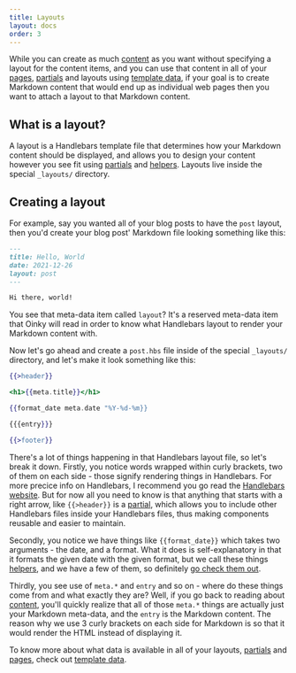 ```yaml
---
title: Layouts
layout: docs
order: 3
---
```


While you can create as much [content](/docs/content) as you want without specifying a layout for the content items, and you can use that content in all of your [pages](/docs/pages), [partials](/docs/partials) and layouts using [template data](/docs/template-data), if your goal is to create Markdown content that would end up as individual web pages then you want to attach a layout to that Markdown content.

## What is a layout?

A layout is a Handlebars template file that determines how your Markdown content should be displayed, and allows you to design your content however you see fit using [partials](/docs/partials) and [helpers](/docs/helpers). Layouts live inside the special `_layouts/` directory.

## Creating a layout

For example, say you wanted all of your blog posts to have the `post` layout, then you'd create your blog post' Markdown file looking something like this:

```markdown
---
title: Hello, World
date: 2021-12-26
layout: post
---

Hi there, world!
```

You see that meta-data item called `layout`? It's a reserved meta-data item that Oinky will read in order to know what Handlebars layout to render your Markdown content with.

Now let's go ahead and create a `post.hbs` file inside of the special `_layouts/` directory, and let's make it look something like this:

```handlebars
{{>header}}

<h1>{{meta.title}}</h1>

{{format_date meta.date "%Y-%d-%m}}

{{{entry}}}

{{>footer}}
```

There's a lot of things happening in that Handlebars layout file, so let's break it down. Firstly, you notice words wrapped within curly brackets, two of them on each side - those signify rendering things in Handlebars. For more precice info on Handlebars, I recommend you go read the [Handlebars website](https://handlebarsjs.com/guide/). But for now all you need to know is that anything that starts with a right arrow, like `{{>header}}` is a [partial](/docs/partials), which allows you to include other Handlebars files inside your Handlebars files, thus making components reusable and easier to maintain.

Secondly, you notice we have things like `{{format_date}}` which takes two arguments - the date, and a format. What it does is self-explanatory in that it formats the given date with the given format, but we call these things [helpers](/docs/helpers), and we have a few of them, so definitely [go check them out](/docs/helpers).

Thirdly, you see use of `meta.*` and `entry` and so on - where do these things come from and what exactly they are? Well, if you go back to reading about [content](/docs/content), you'll quickly realize that all of those `meta.*` things are actually just your Markdown meta-data, and the `entry` is the Markdown content. The reason why we use 3 curly brackets on each side for Markdown is so that it would render the HTML instead of displaying it. 

To know more about what data is available in all of your layouts, [partials](/docs/partials) and [pages](/docs/pages), check out [template data](/docs/template-data).